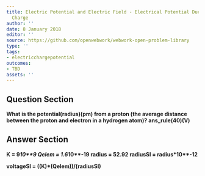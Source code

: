 ```yaml
---
title: Electric Potential and Electric Field - Electrical Potential Due to a Point
  Charge
author: ''
date: 8 January 2018
editor: ''
source: https://github.com/openwebwork/webwork-open-problem-library
type: ''
tags:
- electricchargepotential
outcomes:
- TBD
assets: ''
---
```


## Question Section 

<b>
What is the potential(radius)(pm) from a proton (the average distance between the proton and electron in a hydrogen atom)?
ans_rule(40)(V)


## Answer Section

K = 9*10**9
Qelem = 1.6*10**-19
radius = 52.92
radiusSI = radius*10**-12

voltageSI = ((K)*(Qelem))/(radiusSI)